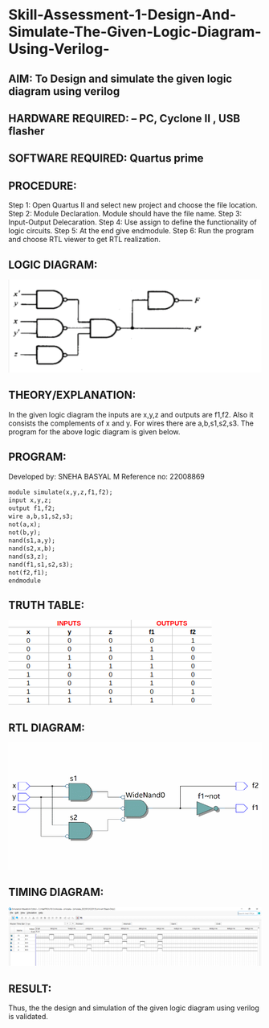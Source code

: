 # Skill-Assessment-1-Design-And-Simulate-The-Given-Logic-Diagram-Using-Verilog-
## AIM: To Design and simulate the given logic diagram using verilog

## HARDWARE REQUIRED: – PC, Cyclone II , USB flasher
## SOFTWARE REQUIRED: Quartus prime

## PROCEDURE:

Step 1: Open Quartus II and select new project and choose the file location.
Step 2: Module Declaration. Module should have the file name.
Step 3: Input-Output Delecaration.
Step 4: Use assign to define the functionality of logic circuits.
Step 5: At the end give endmodule.
Step 6: Run the program and choose RTL viewer to get RTL realization.

## LOGIC DIAGRAM: 
![SKILL-ASSESSMENT-1-DESIGN-AND-SIMULATE-THE-GIVEN-LOGIC-DIAGRAM-USING-VERILOG-](rtl.png)

## THEORY/EXPLANATION:

In the given logic diagram the inputs are x,y,z and outputs are f1,f2. Also it consists the complements of x and y. For wires there are a,b,s1,s2,s3. The program for the above logic diagram is given below.

## PROGRAM:

Developed by: SNEHA BASYAL M
Reference no: 22008869
```
module simulate(x,y,z,f1,f2);
input x,y,z;
output f1,f2;
wire a,b,s1,s2,s3;
not(a,x);
not(b,y);
nand(s1,a,y);
nand(s2,x,b);
nand(s3,z);
nand(f1,s1,s2,s3);
not(f2,f1);
endmodule
```
## TRUTH TABLE: 
![SKILL-ASSESSMENT-1-DESIGN-AND-SIMULATE-THE-GIVEN-LOGIC-DIAGRAM-USING-VERILOG-](table.png)

## RTL DIAGRAM:
![SKILL-ASSESSMENT-1-DESIGN-AND-SIMULATE-THE-GIVEN-LOGIC-DIAGRAM-USING-VERILOG-](rtl2.png)

## TIMING DIAGRAM:
![SKILL-ASSESSMENT-1-DESIGN-AND-SIMULATE-THE-GIVEN-LOGIC-DIAGRAM-USING-VERILOG-](timing.png)

## RESULT:
Thus, the the design and simulation of the given logic diagram using verilog is validated.
